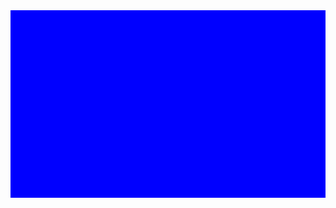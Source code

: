 <div style="width: 100%; height: 300px; background-color: #0000FF; color: #0000FF; display: flex;">
    <div style="margin: auto; font-size: 0.5rem">33</div>
</div